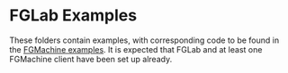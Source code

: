 # FGLab Examples

These folders contain examples, with corresponding code to be found in the [FGMachine examples](https://github.com/Kaixhin/FGMachine/tree/master/examples). It is expected that FGLab and at least one FGMachine client have been set up already.
